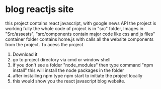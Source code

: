 # blog reactjs site
this project contains react javascript, with google news API
the project is working fully
the whole code of project is in "src" folder, Images in "Src/assests", "src/components contain major code like css and js files"
container folder contains home.js with calls all the website components from the project.
To acess the project 



1. Download it
2. go to project directory via cmd or window shell 
3. if you don't see a folder "node_modules" then type command "npm install" this will install the node packages in the folder
4. after installing npm type npm start to initiate the project locally
5. this would show you the react javascript blog website.
